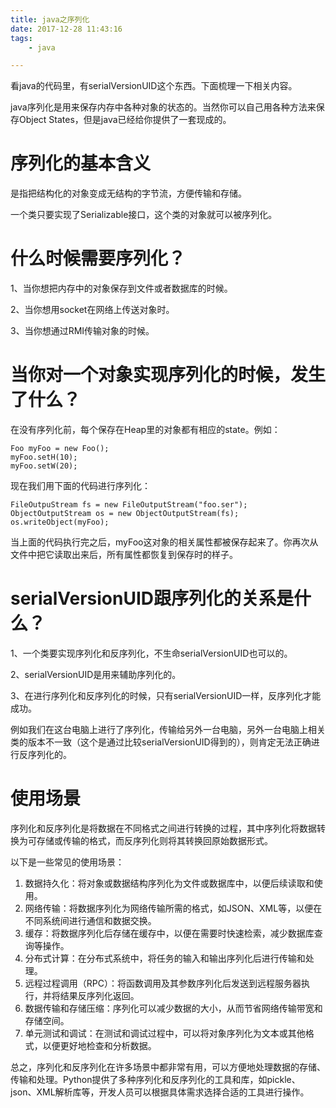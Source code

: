 ```yaml
---
title: java之序列化
date: 2017-12-28 11:43:16
tags:
	- java

---
```




看java的代码里，有serialVersionUID这个东西。下面梳理一下相关内容。



java序列化是用来保存内存中各种对象的状态的。当然你可以自己用各种方法来保存Object States，但是java已经给你提供了一套现成的。

# 序列化的基本含义

是指把结构化的对象变成无结构的字节流，方便传输和存储。

一个类只要实现了Serializable接口，这个类的对象就可以被序列化。



# 什么时候需要序列化？

1、当你想把内存中的对象保存到文件或者数据库的时候。

2、当你想用socket在网络上传送对象时。

3、当你想通过RMI传输对象的时候。

# 当你对一个对象实现序列化的时候，发生了什么？

在没有序列化前，每个保存在Heap里的对象都有相应的state。例如：

```
Foo myFoo = new Foo();
myFoo.setH(10);
myFoo.setW(20);
```

现在我们用下面的代码进行序列化：

```
FileOutpuStream fs = new FileOutputStream("foo.ser");
ObjectOutputStream os = new ObjectOutputStream(fs);
os.writeObject(myFoo);
```

当上面的代码执行完之后，myFoo这对象的相关属性都被保存起来了。你再次从文件中把它读取出来后，所有属性都恢复到保存时的样子。

# serialVersionUID跟序列化的关系是什么？

1、一个类要实现序列化和反序列化，不生命serialVersionUID也可以的。

2、serialVersionUID是用来辅助序列化的。

3、在进行序列化和反序列化的时候，只有serialVersionUID一样，反序列化才能成功。

例如我们在这台电脑上进行了序列化，传输给另外一台电脑，另外一台电脑上相关类的版本不一致（这个是通过比较serialVersionUID得到的），则肯定无法正确进行反序列化的。



# 使用场景

序列化和反序列化是将数据在不同格式之间进行转换的过程，其中序列化将数据转换为可存储或传输的格式，而反序列化则将其转换回原始数据形式。

以下是一些常见的使用场景：

1. 数据持久化：将对象或数据结构序列化为文件或数据库中，以便后续读取和使用。
2. 网络传输：将数据序列化为网络传输所需的格式，如JSON、XML等，以便在不同系统间进行通信和数据交换。
3. 缓存：将数据序列化后存储在缓存中，以便在需要时快速检索，减少数据库查询等操作。
4. 分布式计算：在分布式系统中，将任务的输入和输出序列化后进行传输和处理。
5. 远程过程调用（RPC）：将函数调用及其参数序列化后发送到远程服务器执行，并将结果反序列化返回。
6. 数据传输和存储压缩：序列化可以减少数据的大小，从而节省网络传输带宽和存储空间。
7. 单元测试和调试：在测试和调试过程中，可以将对象序列化为文本或其他格式，以便更好地检查和分析数据。

总之，序列化和反序列化在许多场景中都非常有用，可以方便地处理数据的存储、传输和处理。Python提供了多种序列化和反序列化的工具和库，如pickle、json、XML解析库等，开发人员可以根据具体需求选择合适的工具进行操作。